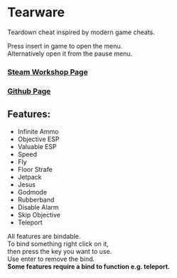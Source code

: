 # Tearware
Teardown cheat inspired by modern game cheats.
  
  
Press insert in game to open the menu.  
Alternatively open it from the pause menu.

### [Steam Workshop Page](https://steamcommunity.com/sharedfiles/filedetails/?id=2798126764) 
### [Github Page](https://github.com/SigmaSkid/Tearware)

## Features:
- Infinite Ammo
- Objective ESP
- Valuable ESP
- Speed
- Fly
- Floor Strafe
- Jetpack
- Jesus
- Godmode
- Rubberband
- Disable Alarm
- Skip Objective
- Teleport

All features are bindable.  
To bind something right click on it,  
then press the key you want to use.  
Use enter to remove the bind.  
**Some features require a bind to function e.g. teleport.**

